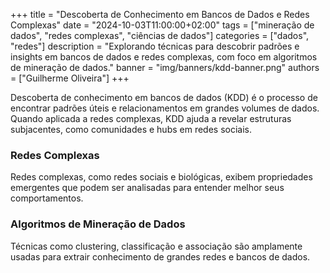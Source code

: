 +++
title = "Descoberta de Conhecimento em Bancos de Dados e Redes Complexas"
date = "2024-10-03T11:00:00+02:00"
tags = ["mineração de dados", "redes complexas", "ciências de dados"]
categories = ["dados", "redes"]
description = "Explorando técnicas para descobrir padrões e insights em bancos de dados e redes complexas, com foco em algoritmos de mineração de dados."
banner = "img/banners/kdd-banner.png"
authors = ["Guilherme Oliveira"]
+++

Descoberta de conhecimento em bancos de dados (KDD) é o processo de encontrar padrões úteis e relacionamentos em grandes volumes de dados. Quando aplicada a redes complexas, KDD ajuda a revelar estruturas subjacentes, como comunidades e hubs em redes sociais.

### Redes Complexas
Redes complexas, como redes sociais e biológicas, exibem propriedades emergentes que podem ser analisadas para entender melhor seus comportamentos.

### Algoritmos de Mineração de Dados
Técnicas como clustering, classificação e associação são amplamente usadas para extrair conhecimento de grandes redes e bancos de dados.
